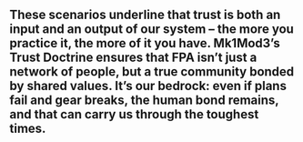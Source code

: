 These scenarios underline that trust is both an input and an output of our system – the more you practice it, the more of it you have. Mk1Mod3’s Trust Doctrine ensures that FPA isn’t just a network of people, but a **true community** bonded by shared values. It’s our bedrock: even if plans fail and gear breaks, the human bond remains, and that can carry us through the toughest times.  
---